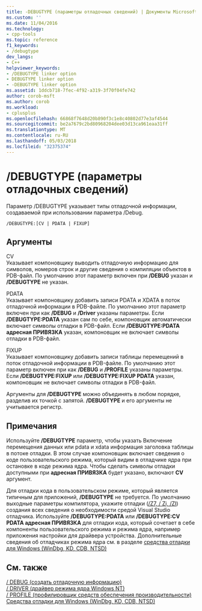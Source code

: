 ```yaml
---
title: -DEBUGTYPE (параметры отладочных сведений) | Документы Microsoft
ms.custom: ''
ms.date: 11/04/2016
ms.technology:
- cpp-tools
ms.topic: reference
f1_keywords:
- /debugtype
dev_langs:
- C++
helpviewer_keywords:
- /DEBUGTYPE linker option
- DEBUGTYPE linker option
- -DEBUGTYPE linker option
ms.assetid: 1ddcb718-7fec-4f92-a319-3f70f04fe742
author: corob-msft
ms.author: corob
ms.workload:
- cplusplus
ms.openlocfilehash: 66868f7648d20b890f3c1e8c40802d77e3af4544
ms.sourcegitcommit: be2a7679c2bd80968204dee03d13ca961eaa31ff
ms.translationtype: MT
ms.contentlocale: ru-RU
ms.lasthandoff: 05/03/2018
ms.locfileid: "32375374"
---
```

# <a name="debugtype-debug-info-options"></a>/DEBUGTYPE (параметры отладочных сведений)
Параметр /DEBUGTYPE указывает типы отладочной информации, создаваемой при использовании параметра /Debug.  
  
```  
/DEBUGTYPE:[CV | PDATA | FIXUP]  
```  
  
## <a name="arguments"></a>Аргументы  
 CV  
 Указывает компоновщику выводить отладочную информацию для символов, номеров строк и другие сведения о компиляции объектов в PDB-файл. По умолчанию этот параметр включен при **/DEBUG** указан и **/DEBUGTYPE** не указан.  
  
 PDATA  
 Указывает компоновщику добавить записи PDATA и XDATA в поток отладочной информации в PDB-файле. По умолчанию этот параметр включен при как **/DEBUG** и **/Driver** указаны параметры. Если **/DEBUGTYPE:PDATA** указан сам по себе, компоновщик автоматически включает символы отладки в PDB-файл. Если **/DEBUGTYPE:PDATA адресная ПРИВЯЗКА** указан, компоновщик не включает символы отладки в PDB-файл.  
  
 FIXUP  
 Указывает компоновщику добавить записи таблицы перемещений в поток отладочной информации в PDB-файле. По умолчанию этот параметр включен при как **/DEBUG** и **/PROFILE** указаны параметры. Если **/DEBUGTYPE:FIXUP** или **/DEBUGTYPE:FIXUP PDATA** указан, компоновщик не включает символы отладки в PDB-файл.  
  
 Аргументы для **/DEBUGTYPE** можно объединять в любом порядке, разделив их точкой с запятой. **/DEBUGTYPE** и его аргументы не учитывается регистр.  
  
## <a name="remarks"></a>Примечания  
 Используйте **/DEBUGTYPE** параметр, чтобы указать Включение перемещения данных или pdata и xdata информация заголовка таблицы в потоке отладки. В этом случае компоновщик включает сведения о коде пользовательского режима, который видим в отладчике ядра при остановке в коде режима ядра. Чтобы сделать символы отладки доступными при **адресная ПРИВЯЗКА** будет указано, включают **CV** аргумент.  
  
 Для отладки кода в пользовательском режиме, который является типичным для приложений, **/DEBUGTYPE** не требуется. По умолчанию выходные параметры компилятора, укажите отладки ([/Z7, / Zi, /ZI](../../build/reference/z7-zi-zi-debug-information-format.md)) создания всех сведения о необходимости средой Visual Studio отладчика. Используйте **/DEBUGTYPE:PDATA** или **/DEBUGTYPE:CV PDATA адресная ПРИВЯЗКА** для отладки кода, который сочетает в себе компоненты пользовательского режима и режима ядра, например приложения настройки для драйвера устройства. Дополнительные сведения об отладчиках режима ядра см. в разделе [средства отладки для Windows (WinDbg, KD, CDB, NTSD)](http://go.microsoft.com/fwlink/p?LinkID=285651)  
  
## <a name="see-also"></a>См. также  
 [/ DEBUG (создать отладочную информацию)](../../build/reference/debug-generate-debug-info.md)   
 [/ DRIVER (драйвер режима ядра Windows NT)](../../build/reference/driver-windows-nt-kernel-mode-driver.md)   
 [/ PROFILE (профилировщик средств обеспечения производительности)](../../build/reference/profile-performance-tools-profiler.md)   
 [Средства отладки для Windows (WinDbg, KD, CDB, NTSD)](http://go.microsoft.com/fwlink/p?LinkID=285651)